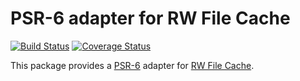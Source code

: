 # PSR-6 adapter for RW File Cache

[![Build Status](https://travis-ci.org/rapidwebltd/RW-File-Cache-PSR-6.svg?branch=master)](https://travis-ci.org/rapidwebltd/RW-File-Cache-PSR-6)
[![Coverage Status](https://coveralls.io/repos/github/rapidwebltd/RW-File-Cache-PSR-6/badge.svg?branch=master)](https://coveralls.io/github/rapidwebltd/RW-File-Cache-PSR-6?branch=master)

This package provides a [PSR-6](http://www.php-fig.org/psr/psr-6/) adapter for [RW File Cache](https://github.com/rapidwebltd/RW-File-Cache). 
